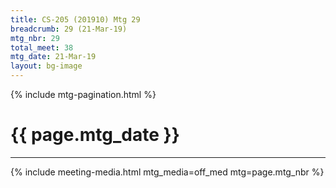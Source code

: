 ```yaml
---
title: CS-205 (201910) Mtg 29
breadcrumb: 29 (21-Mar-19)
mtg_nbr: 29
total_meet: 38
mtg_date: 21-Mar-19
layout: bg-image
---
```

{% include mtg-pagination.html %}
<h1 class="text-center">{{ page.mtg_date }}</h1>
<hr />
{% include meeting-media.html mtg_media=off_med mtg=page.mtg_nbr %}
